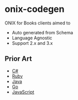 # onix-codegen

ONIX for Books clients aimed to

- Auto generated from Schema
- Language Agnostic
- Support 2.x and 3.x

## Prior Art

- [C#](https://github.com/jaerith/ONIX-Data)
- [Ruby](https://github.com/yob/onix)
- [Java](https://github.com/zach-m/jonix)
- [Go](https://github.com/kogai/k9bookshelf)
- [JavaScript](https://github.com/GitbookIO/node-onix)
